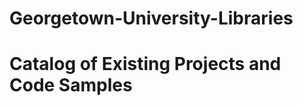Georgetown-University-Libraries
===============================

# Catalog of Existing Projects and Code Samples



